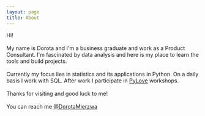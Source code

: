 ```yaml
---
layout: page
title: About
---
```


<p class="message">
  Hi! <br>
  <br>
  My name is Dorota and I'm a business graduate and work as a Product Consultant.
  I'm fascinated by data analysis and here is my place to learn the tools and build projects.<br>
<br>
	Currently my focus lies in statistics and its applications in Python. On a daily basis I work with SQL.
	After work I participate in <a href="https://pylove.org/#/about">PyLove</a>
	workshops.<br>
<br>
  Thanks for visiting and good luck to me!<br>
  <br>
  You can reach me <a href="http://www.twitter.com/DorotaMierzwa">@DorotaMierzwa</a>

</p>

